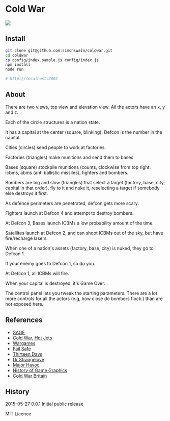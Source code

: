 # Cold War

![](http://i.imgur.com/PNsaof4.gif) 

## Install

```bash
git clone git@github.com:simonswain/coldwar.git
cd coldwar
cp config/index.sample.js config/index.js
npm install
node run

# http://localhost:3002
```

## About

There are two views, top view and elevation view. All the actors have an x, y and z.

Each of the circle structures is a nation state.

It has a capital at the center (square, blinking). Defcon is the number in the capital.

Cities (circles) send people to work at factories.

Factories (triangles) make munitions and send them to bases

Bases (square) stockpile munitions (counts, clockwise from top right: icbms, abms (anti ballistic missiles), 
fighters and bombers.

Bombers are big and slow (triangles) that select a target (factory, base, city, capital in that order), fly to it 
and nuke it, reselecting a target if somebody else destroys it first.

As defence perimeters are penetrated, defcon gets more scary.

Fighters launch at Defcon 4 and attempt to destroy bombers.

At Defcon 3, Bases launch ICBMs a low probability amount of the time.

Satellites launch at Defcon 2, and can shoot ICBMs out of the sky, but have fire/recharge lasers.

When one of a nation's assets (factory, base, city) is nuked, they go to Defcon 1.

If your enemy goes to Defcon 1, so do you.

At Defcon 1, all ICBMs will fire.

When your capital is destroyed, it's Game Over.

The control panel lets you tweak the starting parameters. There are a lot more controls for all the actors (e.g, how close do bombers flock.) than are not exposed here.

## References

* [SAGE](https://www.youtube.com/results?search_query=sage+computer)
* [Cold War, Hot Jets](https://www.youtube.com/watch?v=oJtzyFRy2Ko)
* [Wargames](https://www.youtube.com/watch?v=NHWjlCaIrQo)
* [Fail Safe](https://www.youtube.com/watch?v=-9R3w8wDrmM)
* [Thirteen Days](https://www.youtube.com/watch?v=-yfIoHXOO9E)
* [Dr Strangelove](https://www.youtube.com/watch?v=vuP6KbIsNK4)
* [Major Havoc](https://www.youtube.com/watch?v=rbq1LE9MJc0)
* [History of Game Graphics](https://www.youtube.com/watch?v=dzN2pgL0zeg&index=1&list=PLOQZmjD6P2HlOoEVKOPaCFvLnjP865X1f)
* [Cold War Britain](https://www.youtube.com/watch?v=TZi_rrZX4bo)


## History

2015-05-27 0.0.1 Initial public release

MIT Licence

